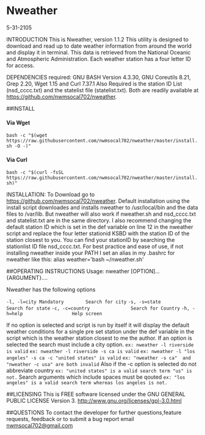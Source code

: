 Nweather
========
5-31-2105

INTRODUCTION
This is Nweather, version 1.1.2 This utility is designed to download and read up to date weather information from around the world and display it in terminal. This data is retrieved from the National Oceanic and Atmospheric Administration. Each weather station has a four letter ID for access.

DEPENDENCIES required: GNU BASH Version 4.3.30, GNU Coreutils 8.21, Grep 2.20, Wget 1.15 and Curl 7.37.1
Also Required is the station ID List (nsd_cccc.txt) and the statelist file (statelist.txt). Both are readily available at https://github.com/nwmsocal702/nweather.

##INSTALL

#### Via Wget
`bash -c "$(wget https://raw.githubusercontent.com/nwmsocal702/nweather/master/install.sh -O -)"`

#### Via Curl
`bash -c "$(curl -fsSL https://raw.githubusercontent.com/nwmsocal702/nweather/master/install.sh)"` 



INSTALLATION: To Download go to https://github.com/nwmsocal702/nweather. Default installation using the install script downloades and installs nweather to /usr/local/bin and the data files to /var/lib. But nweather will also work if nweather.sh and nsd_cccc.txt and statelist.txt are in the same directory. I also recommend changing the default station ID which is set in the def variable on line 12 in the nweather script and replace the four letter stationid KSBD with the station ID of the station closest to you. You can find your stationID by searching the stationlist ID file nsd_cccc.txt.
For best practice and ease of use, if not installing nweather inside your PATH I set an alias in my .bashrc for nweather
like this: alias weather='bash ~/nweather.sh' 

##OPERATING INSTRUCTIONS
Usage: nweather [OPTION]... {ARGUMENT}....

Nweather has the following options

`-l, -l=city Mandatory        Search for city`
`-s, -s=state                 Search for state`
`-c, -c=country               Search for Country`
`-h, -h=help                  Help screen`

If no option is selected and script is run by itself it will display the default weather conditions for a single pre set station under the def variable in the script which is the weather station closest to me the author.
If an option is selected the search must include a city option.
`ex: nweather -l riverside is valid`
`ex: nweather -l riverside -s ca is valid`
`ex: nweather -l "los angeles" -s ca -c "united states" is valid`
`ex: "nweather -s ca"  and "nweather -c usa" are both invalid`
Also if the -c option is selected do not abbreviate country
`ex: "united states" is a valid search term "us" is not.`
Search arguments which include spaces must be qouted
`ex: "los angeles" is a valid search term whereas los angeles is not.`

##LICENSING
This is FREE software licensed under the GNU GENERAL PUBLIC LICENSE Version 3.  http://www.gnu.org/licenses/gpl-3.0.html 

##QUESTIONS
To contact the developer for further questions,feature requests, feedback or to submit a bug report email nwmsocal702@gmail.com


